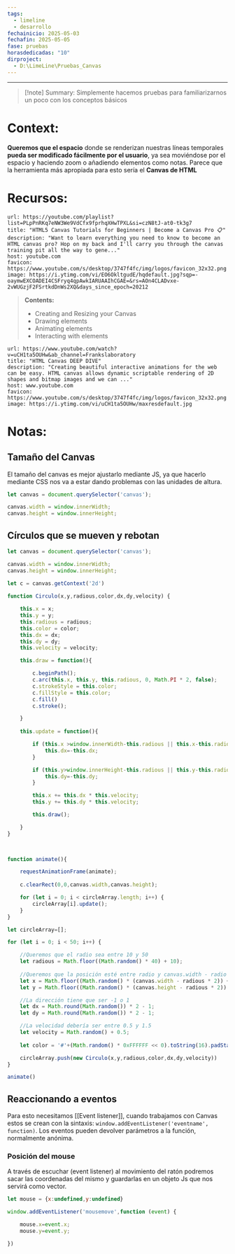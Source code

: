 ```yaml
---
tags:
  - limeline
  - desarrollo
fechainicio: 2025-05-03
fechafin: 2025-05-05
fase: pruebas
horasdedicadas: "10"
dirproject:
  - D:\LimeLine\Pruebas_Canvas
---
```

___

>[!note] Summary:
> Simplemente hacemos pruebas para familiarizarnos un poco con los conceptos básicos
>
# Context:

**Queremos que el espacio** donde se renderizan nuestras líneas temporales **pueda ser modificado fácilmente por el usuario**, ya sea moviéndose por el espacio y haciendo zoom o añadiendo elementos como notas. Parece que la herramienta más apropiada para esto sería el **Canvas de HTML**

# Recursos:

```cardlink
url: https://youtube.com/playlist?list=PLpPnRKq7eNW3We9VdCfx9fprhqXHwTPXL&si=czN8tJ-at0-tk3g7
title: "HTML5 Canvas Tutorials for Beginners | Become a Canvas Pro 📋"
description: "Want to learn everything you need to know to become an HTML canvas pro? Hop on my back and I'll carry you through the canvas training pit all the way to gene..."
host: youtube.com
favicon: https://www.youtube.com/s/desktop/3747f4fc/img/logos/favicon_32x32.png
image: https://i.ytimg.com/vi/EO6OkltgudE/hqdefault.jpg?sqp=-oaymwEXCOADEI4CSFryq4qpAwkIARUAAIhCGAE=&rs=AOn4CLADvxe-2vWUGzjF2FSrtkdDnWs2XQ&days_since_epoch=20212
```
>**Contents:**
>- Creating and Resizing your Canvas
>- Drawing elements
>- Animating elements
>- Interacting with elements

```cardlink
url: https://www.youtube.com/watch?v=uCH1ta5OUHw&ab_channel=Frankslaboratory
title: "HTML Canvas DEEP DIVE"
description: "Creating beautiful interactive animations for the web can be easy. HTML canvas allows dynamic scriptable rendering of 2D shapes and bitmap images and we can ..."
host: www.youtube.com
favicon: https://www.youtube.com/s/desktop/3747f4fc/img/logos/favicon_32x32.png
image: https://i.ytimg.com/vi/uCH1ta5OUHw/maxresdefault.jpg
```

# Notas:
## Tamaño del Canvas

El tamaño del canvas es mejor ajustarlo mediante JS, ya que hacerlo mediante CSS nos va a estar dando problemas con las unidades de altura.

```js
let canvas = document.querySelector('canvas');

canvas.width = window.innerWidth;
canvas.height = window.innerHeight;
```

## Círculos que se mueven y rebotan 
```js
let canvas = document.querySelector('canvas');

canvas.width = window.innerWidth;
canvas.height = window.innerHeight;
  
let c = canvas.getContext('2d')

function Circulo(x,y,radious,color,dx,dy,velocity) {

    this.x = x;
    this.y = y;
    this.radious = radious;
    this.color = color;
    this.dx = dx;
    this.dy = dy;
    this.velocity = velocity;

    this.draw = function(){

        c.beginPath();
        c.arc(this.x, this.y, this.radious, 0, Math.PI * 2, false);
        c.strokeStyle = this.color;
        c.fillStyle = this.color;
        c.fill()
        c.stroke();

    }
  
    this.update = function(){

        if (this.x >window.innerWidth-this.radious || this.x-this.radious<0) {
            this.dx=-this.dx;
        }

        if (this.y>window.innerHeight-this.radious || this.y-this.radious<0) {
            this.dy=-this.dy;
        }

        this.x += this.dx * this.velocity;
        this.y += this.dy * this.velocity;

        this.draw();

    }
}

  

function animate(){

    requestAnimationFrame(animate);
    
    c.clearRect(0,0,canvas.width,canvas.height);

    for (let i = 0; i < circleArray.length; i++) {
        circleArray[i].update();
    }
}

let circleArray=[];

for (let i = 0; i < 50; i++) {

    //Queremos que el radio sea entre 10 y 50
    let radious = Math.floor((Math.random() * 40) + 10);
    
    //Queremos que la posición esté entre radio y canvas.width - radio
    let x = Math.floor((Math.random() * (canvas.width - radious * 2)) + radious) ;
    let y = Math.floor((Math.random() * (canvas.height - radious * 2)) + radious);

    //La dirección tiene que ser -1 o 1
    let dx = Math.round(Math.random()) * 2 - 1;
    let dy = Math.round(Math.random()) * 2 - 1;

    //La velocidad debería ser entre 0.5 y 1.5
    let velocity = Math.random() + 0.5;
    
    let color = '#'+(Math.random() * 0xFFFFFF << 0).toString(16).padStart(6, '0');

    circleArray.push(new Circulo(x,y,radious,color,dx,dy,velocity))
}

animate()
```

## Reaccionando a eventos

Para esto necesitamos [[Event listener]], cuando trabajamos con Canvas estos se crean con la sintaxis:
`window.addEventListener('eventname', function)`. Los eventos pueden devolver parámetros a la función, normalmente anónima.

### Posición del mouse

A través de escuchar (event listener) al movimiento del ratón podremos sacar las coordenadas del mismo y guardarlas en un objeto Js que nos servirá como vector.

```js
let mouse = {x:undefined,y:undefined}

window.addEventListener('mousemove',function (event) {

    mouse.x=event.x;
    mouse.y=event.y;

})
```
